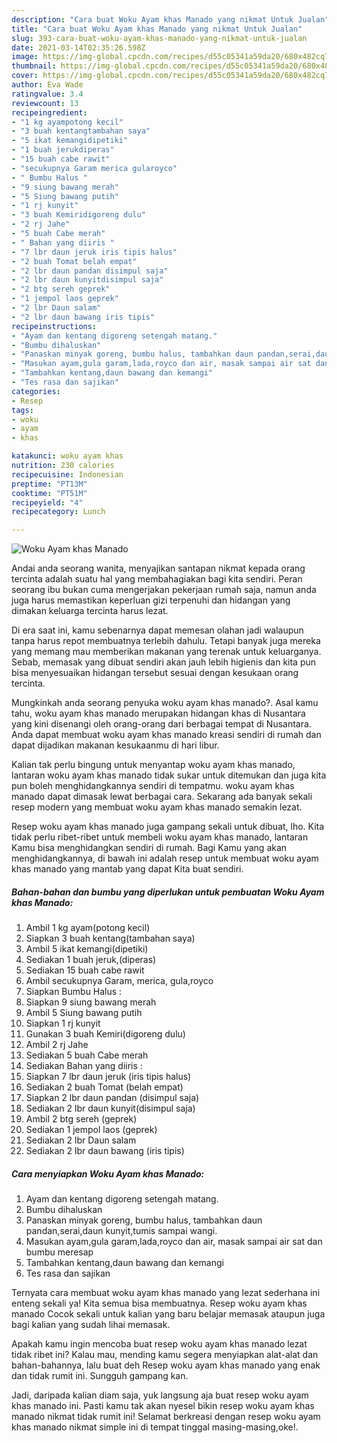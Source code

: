 ```yaml
---
description: "Cara buat Woku Ayam khas Manado yang nikmat Untuk Jualan"
title: "Cara buat Woku Ayam khas Manado yang nikmat Untuk Jualan"
slug: 393-cara-buat-woku-ayam-khas-manado-yang-nikmat-untuk-jualan
date: 2021-03-14T02:35:26.598Z
image: https://img-global.cpcdn.com/recipes/d55c05341a59da20/680x482cq70/woku-ayam-khas-manado-foto-resep-utama.jpg
thumbnail: https://img-global.cpcdn.com/recipes/d55c05341a59da20/680x482cq70/woku-ayam-khas-manado-foto-resep-utama.jpg
cover: https://img-global.cpcdn.com/recipes/d55c05341a59da20/680x482cq70/woku-ayam-khas-manado-foto-resep-utama.jpg
author: Eva Wade
ratingvalue: 3.4
reviewcount: 13
recipeingredient:
- "1 kg ayampotong kecil"
- "3 buah kentangtambahan saya"
- "5 ikat kemangidipetiki"
- "1 buah jerukdiperas"
- "15 buah cabe rawit"
- "secukupnya Garam merica gularoyco"
- " Bumbu Halus "
- "9 siung bawang merah"
- "5 Siung bawang putih"
- "1 rj kunyit"
- "3 buah Kemiridigoreng dulu"
- "2 rj Jahe"
- "5 buah Cabe merah"
- " Bahan yang diiris "
- "7 lbr daun jeruk iris tipis halus"
- "2 buah Tomat belah empat"
- "2 lbr daun pandan disimpul saja"
- "2 lbr daun kunyitdisimpul saja"
- "2 btg sereh geprek"
- "1 jempol laos geprek"
- "2 lbr Daun salam"
- "2 lbr daun bawang iris tipis"
recipeinstructions:
- "Ayam dan kentang digoreng setengah matang."
- "Bumbu dihaluskan"
- "Panaskan minyak goreng, bumbu halus, tambahkan daun pandan,serai,daun kunyit,tumis sampai wangi."
- "Masukan ayam,gula garam,lada,royco dan air, masak sampai air sat dan bumbu meresap"
- "Tambahkan kentang,daun bawang dan kemangi"
- "Tes rasa dan sajikan"
categories:
- Resep
tags:
- woku
- ayam
- khas

katakunci: woku ayam khas 
nutrition: 230 calories
recipecuisine: Indonesian
preptime: "PT13M"
cooktime: "PT51M"
recipeyield: "4"
recipecategory: Lunch

---
```



![Woku Ayam khas Manado](https://img-global.cpcdn.com/recipes/d55c05341a59da20/680x482cq70/woku-ayam-khas-manado-foto-resep-utama.jpg)

Andai anda seorang wanita, menyajikan santapan nikmat kepada orang tercinta adalah suatu hal yang membahagiakan bagi kita sendiri. Peran seorang ibu bukan cuma mengerjakan pekerjaan rumah saja, namun anda juga harus memastikan keperluan gizi terpenuhi dan hidangan yang dimakan keluarga tercinta harus lezat.

Di era  saat ini, kamu sebenarnya dapat memesan olahan jadi walaupun tanpa harus repot membuatnya terlebih dahulu. Tetapi banyak juga mereka yang memang mau memberikan makanan yang terenak untuk keluarganya. Sebab, memasak yang dibuat sendiri akan jauh lebih higienis dan kita pun bisa menyesuaikan hidangan tersebut sesuai dengan kesukaan orang tercinta. 



Mungkinkah anda seorang penyuka woku ayam khas manado?. Asal kamu tahu, woku ayam khas manado merupakan hidangan khas di Nusantara yang kini disenangi oleh orang-orang dari berbagai tempat di Nusantara. Anda dapat membuat woku ayam khas manado kreasi sendiri di rumah dan dapat dijadikan makanan kesukaanmu di hari libur.

Kalian tak perlu bingung untuk menyantap woku ayam khas manado, lantaran woku ayam khas manado tidak sukar untuk ditemukan dan juga kita pun boleh menghidangkannya sendiri di tempatmu. woku ayam khas manado dapat dimasak lewat berbagai cara. Sekarang ada banyak sekali resep modern yang membuat woku ayam khas manado semakin lezat.

Resep woku ayam khas manado juga gampang sekali untuk dibuat, lho. Kita tidak perlu ribet-ribet untuk membeli woku ayam khas manado, lantaran Kamu bisa menghidangkan sendiri di rumah. Bagi Kamu yang akan menghidangkannya, di bawah ini adalah resep untuk membuat woku ayam khas manado yang mantab yang dapat Kita buat sendiri.

<!--inarticleads1-->

##### Bahan-bahan dan bumbu yang diperlukan untuk pembuatan Woku Ayam khas Manado:

1. Ambil 1 kg ayam(potong kecil)
1. Siapkan 3 buah kentang(tambahan saya)
1. Ambil 5 ikat kemangi(dipetiki)
1. Sediakan 1 buah jeruk,(diperas)
1. Sediakan 15 buah cabe rawit
1. Ambil secukupnya Garam, merica, gula,royco
1. Siapkan  Bumbu Halus :
1. Siapkan 9 siung bawang merah
1. Ambil 5 Siung bawang putih
1. Siapkan 1 rj kunyit
1. Gunakan 3 buah Kemiri(digoreng dulu)
1. Ambil 2 rj Jahe
1. Sediakan 5 buah Cabe merah
1. Sediakan  Bahan yang diiris :
1. Siapkan 7 lbr daun jeruk (iris tipis halus)
1. Sediakan 2 buah Tomat (belah empat)
1. Siapkan 2 lbr daun pandan (disimpul saja)
1. Sediakan 2 lbr daun kunyit(disimpul saja)
1. Ambil 2 btg sereh (geprek)
1. Sediakan 1 jempol laos (geprek)
1. Sediakan 2 lbr Daun salam
1. Sediakan 2 lbr daun bawang (iris tipis)




<!--inarticleads2-->

##### Cara menyiapkan Woku Ayam khas Manado:

1. Ayam dan kentang digoreng setengah matang.
1. Bumbu dihaluskan
1. Panaskan minyak goreng, bumbu halus, tambahkan daun pandan,serai,daun kunyit,tumis sampai wangi.
1. Masukan ayam,gula garam,lada,royco dan air, masak sampai air sat dan bumbu meresap
1. Tambahkan kentang,daun bawang dan kemangi
1. Tes rasa dan sajikan




Ternyata cara membuat woku ayam khas manado yang lezat sederhana ini enteng sekali ya! Kita semua bisa membuatnya. Resep woku ayam khas manado Cocok sekali untuk kalian yang baru belajar memasak ataupun juga bagi kalian yang sudah lihai memasak.

Apakah kamu ingin mencoba buat resep woku ayam khas manado lezat tidak ribet ini? Kalau mau, mending kamu segera menyiapkan alat-alat dan bahan-bahannya, lalu buat deh Resep woku ayam khas manado yang enak dan tidak rumit ini. Sungguh gampang kan. 

Jadi, daripada kalian diam saja, yuk langsung aja buat resep woku ayam khas manado ini. Pasti kamu tak akan nyesel bikin resep woku ayam khas manado nikmat tidak rumit ini! Selamat berkreasi dengan resep woku ayam khas manado nikmat simple ini di tempat tinggal masing-masing,oke!.

